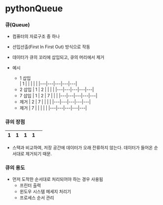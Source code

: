 # pythonQueue

### 큐(Queue)

  * 컴퓨터의 자료구조 중 하나
  * 선입선출(First In First Out) 방식으로 작동
  * 데이터가 큐의 꼬리에 삽입되고, 큐의 머리에서 제거
 
  * 예시
     * 1 삽입     
        | 1 |  |  |  |   |
        |---|---|---|---|---|
     * 2 삽입
        | 1 | 2 |  |  |   |
        |---|---|---|---|---|
     * 7 삽입
        | 1 | 2 | 7 |  |   |
        |---|---|---|---|---|
     * 제거
        | 2 | 7 |  |  |   |
        |---|---|---|---|---|
     * 제거
        | 7 |  |  |  |   |
        |---|---|---|---|---|
  
### 큐의 장점
  | 1 | 1 | 1 | 1 |   |
|---|---|---|---|---|

  * 스택과 비교하여, 저장 공간에 데이터가 오래 잔류하지 않는다. 데이터가 들어온 순서대로 제거되기 때문.
  
### 큐의 용도
  
  * 먼저 도착한 순서대로 처리되어야 하는 경우 사용됨
     * 프린터 출력
     * 윈도우 시스템 메세지 처리기
     * 프로세스 순서 관리
